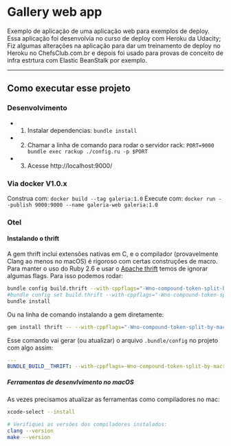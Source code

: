 # Gallery web app

Exemplo de aplicação de uma aplicação web para exemplos de deploy.
Essa aplicação foi desenvolvia no curso de deploy com Heroku da Udacity;
Fiz algumas alterações na aplicação para dar um treinamento de deploy no Heroku
no ChefsClub.com.br e depois foi usado para provas de conceito de infra estrtura
com Elastic BeanStalk por exemplo.

------

## Como executar esse projeto

### Desenvolvimento

- 1. Instalar dependencias: `bundle install`
- 2. Chamar a linha de comando para rodar o servidor rack: `PORT=9000 bundle exec rackup ./config.ru -p $PORT`
- 3. Acesse http://localhost:9000/

### Via docker V1.0.x

Construa com: `docker build --tag galeria:1.0`
Execute com: `docker run --publish 9000:9000 --name galeria-web galeria:1.0`


### Otel

#### Instalando o thrift

A gem thrift inclui extensões nativas em C, e o compilador (provavelmente Clang ao menos no macOS) é rigoroso com certas construções de macro.
Para manter o uso do Ruby 2.6 e usar o [Apache thrift](https://github.com/apache/thrift/tree/master/lib/rb) temos de ignorar algumas flags. Para isso podemos rodar:

```bash
bundle config build.thrift --with-cppflags="-Wno-compound-token-split-by-macro"
#bundle config set build.thrift --with-cppflags="-Wno-compound-token-split-by-macro"
bundle install
```

Ou na linha de comando instalando a gem diretamente:

```bash
gem install thrift -- --with-cppflags="-Wno-compound-token-split-by-macro"
```


Esse comando vai gerar (ou atualizar) o arquivo `.bundle/config` no projeto com algo assim:

```yaml
---
BUNDLE_BUILD__THRIFT: --with-cppflags=-Wno-compound-token-split-by-macro
```

##### Ferramentas de desenvlvimento no macOS

As vezes precisamos atualizar as ferramentas como compiladores no mac:

```bash
xcode-select --install

# Verifiquei as versões dos compiladores instalados:
clang --version
make --version
```